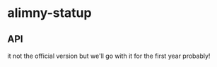 # alimny-statup

## API

it not the official version but we'll go with it for the first year probably!
